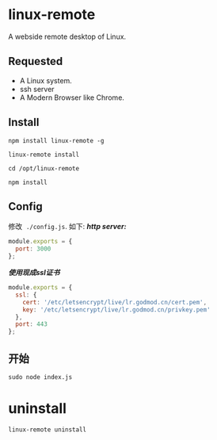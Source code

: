 # linux-remote
A webside remote desktop of Linux.
## Requested
- A Linux system.
- ssh server
- A Modern Browser like Chrome.

## Install
`npm install linux-remote -g`

`linux-remote install`

`cd /opt/linux-remote`

`npm install`

## Config
修改  `./config.js`. 如下:
***http server:***
```js
module.exports = {
  port: 3000
};
```


***使用现成ssl证书***
```js
module.exports = {
  ssl: {
    cert: '/etc/letsencrypt/live/lr.godmod.cn/cert.pem',
    key: '/etc/letsencrypt/live/lr.godmod.cn/privkey.pem'
  },
  port: 443
};
```
## 开始
`sudo node index.js`

# uninstall
`linux-remote uninstall`
